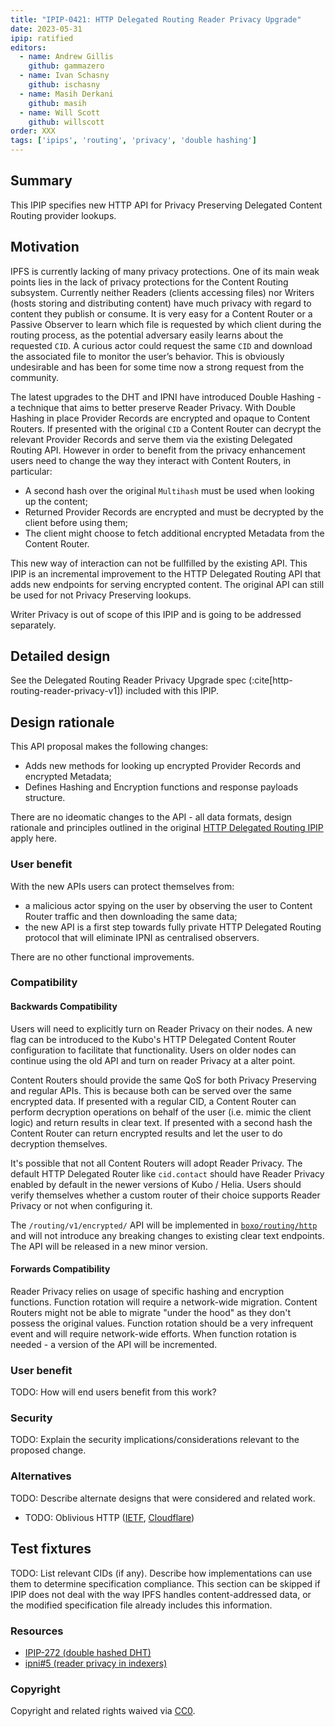 ```yaml
---
title: "IPIP-0421: HTTP Delegated Routing Reader Privacy Upgrade"
date: 2023-05-31
ipip: ratified
editors:
  - name: Andrew Gillis
    github: gammazero
  - name: Ivan Schasny
    github: ischasny 
  - name: Masih Derkani
    github: masih
  - name: Will Scott
    github: willscott
order: XXX
tags: ['ipips', 'routing', 'privacy', 'double hashing']
---
```


## Summary

This IPIP specifies new HTTP API for Privacy Preserving Delegated Content Routing provider lookups.

## Motivation

IPFS is currently lacking of many privacy protections. One of its main weak points lies in the lack 
of privacy protections for the Content Routing subsystem. Currently neither Readers (clients accessing files) 
nor Writers (hosts storing and distributing content) have much privacy with regard to content they publish or 
consume. It is very easy for a Content Router or a Passive Observer to learn which file is requested by 
which client during the routing process, as the potential adversary easily learns about the requested `CID`. 
A curious actor could request the same `CID` and download the associated file to monitor the user’s behavior. 
This is obviously undesirable and has been for some time now a strong request from the community.

The latest upgrades to the DHT and IPNI have introduced Double Hashing - a technique that aims to better preserve Reader Privacy. 
With Double Hashing in place Provider Records are encrypted and opaque to Content Routers. If presented with the original `CID` a
Content Router can decrypt the relevant Provider Records and serve them via the existing Delegated Routing API. 
However in order to benefit from the privacy enhancement users need to change the way they interact with Content Routers, in particular:
- A second hash over the original `Multihash` must be used when looking up the content;
- Returned Provider Records are encrypted and must be decrypted by the client before using them; 
- The client might choose to fetch additional encrypted Metadata from the Content Router. 

This new way of interaction can not be fullfilled by the existing API. This IPIP is an incremental improvement to the HTTP Delegated Routing API that adds 
new endpoints for serving encrypted content. The original API can still be used for not Privacy Preserving lookups. 

Writer Privacy is out of scope of this IPIP and is going to be addressed separately.

## Detailed design

See the Delegated Routing Reader Privacy Upgrade spec (:cite[http-routing-reader-privacy-v1]) included with this IPIP.

## Design rationale

This API proposal makes the following changes:
- Adds new methods for looking up encrypted Provider Records and encrypted Metadata;
- Defines Hashing and Encryption functions and response payloads structure.

There are no ideomatic changes to the API - all data formats, design rationale and principles outlined in the original [HTTP Delegated Routing IPIP](./ipip-0337.md) apply here. 

### User benefit

With the new APIs users can protect themselves from:
- a malicious actor spying on the user by observing the user to Content Router traffic and then downloading the same data;
- the new API is a first step towards fully private HTTP Delegated Routing protocol that will eliminate IPNI as centralised observers.

There are no other functional improvements.

### Compatibility

#### Backwards Compatibility

Users will need to explicitly turn on Reader Privacy on their nodes. A new flag can be introduced to the Kubo's HTTP Delegated Content Router configuration to facilitate that functionality. 
Users on older nodes can continue using the old API and turn on reader Privacy at a alter point. 

Content Routers should provide the same QoS for both Privacy Preserving and regular APIs. This is because both can be served over the same encrypted data. If presented with a regular CID, a Content Router 
can perform decryption operations on behalf of the user (i.e. mimic the client logic) and return results in clear text. If presented with a second hash the Content Router can return encrypted results and let the
user to do decryption themselves.

It's possible that not all Content Routers will adopt Reader Privacy. The default HTTP Delegated Router like `cid.contact` should have Reader Privacy enabled by default in the newer versions of Kubo / Helia. 
Users should verify themselves whether a custom router of their choice supports Reader Privacy or not when configuring it.

The `/routing/v1/encrypted/` API will be implemented in [`boxo/routing/http`](https://github.com/ipfs/boxo/tree/main/routing/http) and will not introduce any breaking changes to existing clear text endpoints.
The API will be released in a new minor version. 

#### Forwards Compatibility

Reader Privacy relies on usage of specific hashing and encryption functions. Function rotation will require a network-wide migration. Content Routers might not be able to migrate "under the hood" as they
don't possess the original values. Function rotation should be a very infrequent event and will require network-wide efforts. When function rotation is needed - a version of the API will be incremented.  

### User benefit

TODO: How will end users benefit from this work?

### Security

TODO:  Explain the security implications/considerations relevant to the proposed change.

### Alternatives

TODO: Describe alternate designs that were considered and related work.

- TODO:  Oblivious HTTP ([IETF](https://www.ietf.org/archive/id/draft-thomson-http-oblivious-01.html), [Cloudflare](https://blog.cloudflare.com/stronger-than-a-promise-proving-oblivious-http-privacy-properties/))

## Test fixtures

TODO:  List relevant CIDs (if any). Describe how implementations can use them to determine
specification compliance. This section can be skipped if IPIP does not deal
with the way IPFS handles content-addressed data, or the modified specification
file already includes this information.

### Resources

- [IPIP-272 (double hashed DHT)](https://github.com/ipfs/specs/pull/373/) 
- [ipni#5 (reader privacy in indexers)](https://github.com/ipni/specs/pull/5)

### Copyright

Copyright and related rights waived via [CC0](https://creativecommons.org/publicdomain/zero/1.0/).
